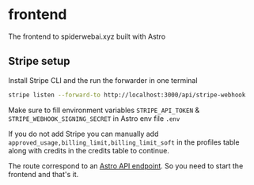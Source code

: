 # frontend

The frontend to spiderwebai.xyz built with Astro

## Stripe setup

Install Stripe CLI and the run the forwarder in one terminal

```sh
stripe listen --forward-to http://localhost:3000/api/stripe-webhook
```

Make sure to fill environment variables `STRIPE_API_TOKEN` & `STRIPE_WEBHOOK_SIGNING_SECRET` in Astro env file `.env`

If you do not add Stripe you can manually add `approved_usage,billing_limit,billing_limit_soft` in the profiles table along with credits in the credits table to continue.

The route correspond to an [Astro API endpoint](./src/pages/api/stripe-webhook.ts). So you need to start the frontend and that's it.
